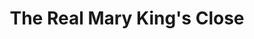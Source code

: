 ---
title: "The Real Mary King's Close"
url: /edinburgh/the-real-mary-kings-close/
shop: Andenken
---